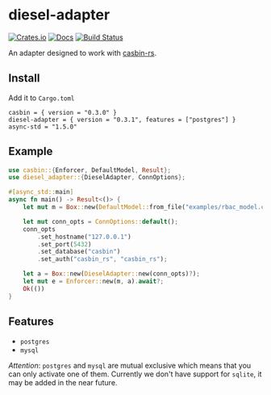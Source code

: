 # diesel-adapter

[![Crates.io](https://img.shields.io/crates/v/diesel-adapter.svg)](https://crates.io/crates/diesel-adapter)
[![Docs](https://docs.rs/diesel-adapter/badge.svg)](https://docs.rs/diesel-adapter)
[![Build Status](https://travis-ci.org/casbin-rs/diesel-adapter.svg?branch=master)](https://travis-ci.org/casbin-rs/diesel-adapter)

An adapter designed to work with [casbin-rs](https://github.com/casbin/casbin-rs).


## Install

Add it to `Cargo.toml`

```
casbin = { version = "0.3.0" }
diesel-adapter = { version = "0.3.1", features = ["postgres"] }
async-std = "1.5.0"
```


## Example

```rust
use casbin::{Enforcer, DefaultModel, Result};
use diesel_adapter::{DieselAdapter, ConnOptions};

#[async_std::main]
async fn main() -> Result<()> {
    let mut m = Box::new(DefaultModel::from_file("examples/rbac_model.conf").await?);

    let mut conn_opts = ConnOptions::default();
    conn_opts
        .set_hostname("127.0.0.1")
        .set_port(5432)
        .set_database("casbin")
        .set_auth("casbin_rs", "casbin_rs");

    let a = Box::new(DieselAdapter::new(conn_opts)?);
    let mut e = Enforcer::new(m, a).await?;
    Ok(())
}
```

## Features

- `postgres`
- `mysql`

*Attention*: `postgres` and `mysql` are mutual exclusive which means that you can only activate one of them. Currently we don't have support for `sqlite`, it may be added in the near future.
